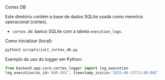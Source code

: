 Cortex DB

Este diretório contém a base de dados SQLite usada como memória operacional (córtex).

- `cortex.db`: banco SQLite com a tabela `execution_logs`.

Como inicializar (local):

```bash
python3 scripts/init_cortex_db.py
```

Exemplo de uso do logger em Python:

```python
from backend.app.core.cortex_logger import log_execution
log_execution(os_id='AUR-XXX', timestamp_inicio='2025-08-15T12:00:00Z', timestamp_fim='2025-08-15T12:05:00Z', agente_executor='GitHub Copilot', status='SUCESSO')
```
